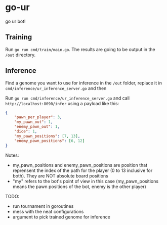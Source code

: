 # go-ur
 go ur bot!

## Training
Run `go run cmd/train/main.go`. The results are going to be output in the `/out` directory.

## Inference
Find a genome you want to use for inference in the `/out` folder, replace it in `cmd/inference/ur_inference_server.go` and then

Run `go run cmd/inference/ur_inference_server.go` and call `http://localhost:8090/infer` using a payload like this:

```json
{
	"pawn_per_player": 3,
	"my_pawn_out": 1,
	"enemy_pawn_out": 1,
	"dice": 1,
	"my_pawn_positions": [7, 13],
	"enemy_pawn_positions": [6, 12]
}
```

Notes: 

- my_pawn_positions and enemy_pawn_positions are position that reprensent the index of the path for the player (0 to 13 inclusive for both). They are NOT absolute board positions
- "my" refers to the bot's point of view in this case (my_pawn_positions means the pawn positions of the bot, enemy is the other player)

TODO:
- run tournament in goroutines
- mess with the neat configurations
- argument to pick trained genome for inference